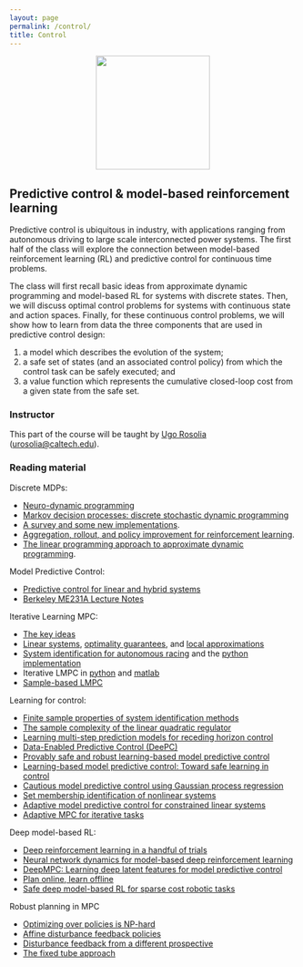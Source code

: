 ```yaml
---
layout: page
permalink: /control/
title: Control
---
```


<center><img src="../images/controller.png" style="height:200px"></center>

## Predictive control & model-based reinforcement learning

Predictive control is ubiquitous in industry, with applications ranging from autonomous driving to large scale interconnected power systems. The first half of the class will explore the connection between model-based reinforcement learning (RL) and predictive control for continuous time problems.

The class will first recall basic ideas from approximate dynamic programming and model-based RL for systems with discrete states. Then, we will discuss optimal control problems for systems with continuous state and action spaces. Finally, for these continuous control problems, we will show how to learn from data the three components that are used in predictive control design: 
1. a model which describes the evolution of the system;
2. a safe set of states (and an associated control policy) from which the control task can be safely executed; and 
3. a value function which represents the cumulative closed-loop cost from a given state from the safe set.

### Instructor

This part of the course will be taught by [Ugo Rosolia](https://urosolia.github.io/) ([urosolia@caltech.edu](mailito:urosolia@caltech.edu)).


### Reading material

Discrete MDPs:
- [Neuro-dynamic programming](http://athenasc.com/ndpbook.html)
- [Markov decision processes: discrete stochastic dynamic programming](https://onlinelibrary.wiley.com/doi/book/10.1002/9780470316887)
- [A survey and some new implementations](https://ieeexplore.ieee.org/document/8476633).
- [Aggregation, rollout, and policy improvement for reinforcement learning](https://arxiv.org/abs/1910.02426).
- [The linear programming
approach to approximate dynamic programming](http://www.mit.edu/~pucci/discountedLP.pdf).

Model Predictive Control:
- [Predictive control for linear and hybrid systems](https://drive.google.com/file/d/1zaaZZjoXm73klAWfC62YlrUzujJOXUMt/view)
- [Berkeley ME231A Lecture Notes](http://www.mpc.berkeley.edu/mpc-course-material)

Iterative Learning MPC:
- [The key ideas](https://ieeexplore.ieee.org/abstract/document/8039204)
- [Linear systems](https://www.sciencedirect.com/science/article/pii/S2405896317306523), [optimality guarantees](https://arxiv.org/abs/2010.15153), and [local approximations](https://onlinelibrary.wiley.com/doi/full/10.1002/rnc.5284?casa_token=HmlZ1o4yVTYAAAAA%3AcNSHJUT_0XSaOcPO4fVXi6ErgUs2x1ezIqSjijq_t40F4quz3hauo1rOwMx6bJPj1imQz019yntTcACHbw)
- [System identification for autonomous racing](https://ieeexplore.ieee.org/abstract/document/8896988) and the [python implementation](https://github.com/urosolia/RacingLMPC)
- Iterative LMPC in [python](https://github.com/urosolia/LMPC) and [matlab](https://github.com/urosolia/LMPC_SimpleExample)
- [Sample-based LMPC](https://arxiv.org/abs/1904.06432)

Learning for control:
- [Finite sample properties of system identification methods](https://ieeexplore.ieee.org/abstract/document/1024346)
- [The sample complexity of the linear quadratic regulator](https://link.springer.com/content/pdf/10.1007/s10208-019-09426-y.pdf)
- [Learning multi-step prediction models for receding horizon control](https://ieeexplore.ieee.org/abstract/document/8550494)
- [Data-Enabled Predictive Control (DeePC)](https://ieeexplore.ieee.org/abstract/document/8795639)
- [Provably safe and robust learning-based
model predictive control](https://www.sciencedirect.com/science/article/pii/S0005109813000678)
- [Learning-based model predictive
control: Toward safe learning in control](https://www.annualreviews.org/doi/abs/10.1146/annurev-control-090419-075625)
- [Cautious model predictive control using Gaussian process
regression](https://ieeexplore.ieee.org/abstract/document/8909368)
- [Set membership identification of nonlinear systems](https://www.sciencedirect.com/science/article/pii/S0005109804000470)
- [Adaptive model predictive
control for constrained linear systems](https://ieeexplore.ieee.org/abstract/document/6669544)
- [Adaptive MPC for iterative tasks](https://ieeexplore.ieee.org/abstract/document/8618694)

Deep model-based RL:
- [Deep reinforcement learning in a handful of trials](https://arxiv.org/abs/1805.12114)
- [Neural network dynamics for model-based
deep reinforcement learning](https://ieeexplore.ieee.org/abstract/document/8463189)
- [DeepMPC: Learning deep latent features for model
predictive control](http://www.roboticsproceedings.org/rss11/p12.pdf)
- [Plan online, learn
offline](https://arxiv.org/abs/1811.01848)
- [Safe deep model-based RL for sparse cost robotic tasks](https://ieeexplore.ieee.org/abstract/document/9013084)

Robust planning in MPC
- [Optimizing over policies is NP-hard](https://ieeexplore.ieee.org/abstract/document/704989)
- [Affine disturbance feedback policies](https://www.sciencedirect.com/science/article/pii/S0005109806000021)
- [Disturbance feedback from a different prospective](https://link.springer.com/article/10.1007/s10107-003-0454-y)
- [The fixed tube approach](https://www.sciencedirect.com/science/article/pii/S0005109804002870)
